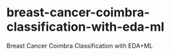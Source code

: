 # breast-cancer-coimbra-classification-with-eda-ml
Breast Cancer Coimbra Classification with EDA+ML
